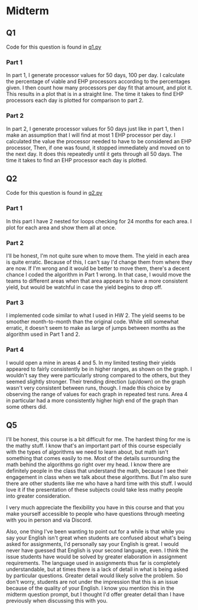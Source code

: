 # Midterm

## Q1

Code for this question is found in [q1.py](q1.py)

### Part 1

In part 1, I generate processor values for 50 days, 100 per day. I calculate the percentage of viable and EHP processors
according to the percentages given. I then count how many processors per day fit that amount, and plot it. This results
in a plot that is in a straight line. The time it takes to find EHP processors each day is plotted for comparison to
part 2.

### Part 2

In part 2, I generate processor values for 50 days just like in part 1, then I make an assumption that I will find at
most 1 EHP processor per day. I calculated the value the processor needed to have to be considered an EHP processor,
Then, if one was found, it stopped immediately and moved on to the next day. It does this repeatedly until it gets
through all 50 days. The time it takes to find an EHP processor each day is plotted.

## Q2

Code for this question is found in [q2.py](q2.py)

### Part 1

In this part I have 2 nested for loops checking for 24 months for each area. I plot for each area and show them all at
once.

### Part 2

I'll be honest, I'm not quite sure when to move them. The yield in each area is quite erratic. Because of this, I can't
say I'd change them from where they are now. If I'm wrong and it would be better to move them, there's a decent chance
I coded the algorithm in Part 1 wrong. In that case, I would move the teams to different areas when that area appears to
have a more consistent yield, but would be watchful in case the yield begins to drop off.

### Part 3

I implemented code similar to what I used in HW 2. The yield seems to be smoother month-to-month than the original code.
While still somewhat erratic, it doesn't seem to make as large of jumps between months as the algorithm used in Part 1
and 2.

### Part 4

I would open a mine in areas 4 and 5. In my limited testing their yields appeared to fairly consistently be in higher
ranges, as shown on the graph. I wouldn't say they were particularly strong compared to the others, but they seemed
slightly stronger. Their trending direction (up/down) on the graph wasn't very consistent between runs, though.
I made this choice by observing the range of values for each graph in repeated test runs. Area 4 in particular
had a more consistently higher high end of the graph than some others did.

## Q5

I'll be honest, this course is a bit difficult for me. The hardest thing for me is the mathy stuff. I know that's an
important part of this course especially with the types of algorithms we need to learn about, but math isn't something
that comes easily to me. Most of the details surrounding the math behind the algorithms go right over my
head. I know there are definitely people in the class that understand the math, because I see their engagement in class
when we talk about these algorithms. But I'm also sure there are other students like me who have a hard time with this
stuff. I would love it if the presentation of these subjects could take less mathy people into greater consideration.

I very much appreciate the flexibility you have in this course and that you make yourself accessible to people who have
questions through meeting with you in person and via Discord.

Also, one thing I've been wanting to point out for a while is that while you say your English isn't great when students
are confused about what's being asked for assignments, I'd personally say your English is great. I would never have
guessed that English is your second language, even. I think the issue students have would be solved by greater
elaboration in assignment requirements. The language used in assignments thus far is completely understandable, but at
times there is a lack of detail in what is being asked by particular questions. Greater detail would likely solve the
problem. So don't worry, students are not under the impression that this is an issue because of the quality of your
English. I know you mention this in the midterm question prompt, but I thought I'd offer greater detail than I have
previously when discussing this with you.
